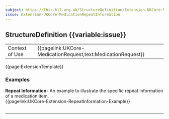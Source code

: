 ```yaml
---
subject: https://fhir.hl7.org.uk/StructureDefinition/Extension-UKCore-MedicationRepeatInformation
issue: Extension-UKCore-MedicationRepeatInformation
---
```

## StructureDefinition {{variable:issue}}

<table id="addToTranspose">
<tr><td>Context of Use</td>
<td>{{pagelink:UKCore-MedicationRequest,text:MedicationRequest}}</td>
</tr>
</table>

{{page:ExtensionTemplate}}

<div id="Examples" class="tabcontent">
  <h3>Examples</h3>
  <b>Repeat Information</b>- An example to illustrate the specific repeat information of a medication item.<br>
  {{pagelink:UKCore-Extension-RepeatInformation-Example}}
  <br><br>
</div>

---
